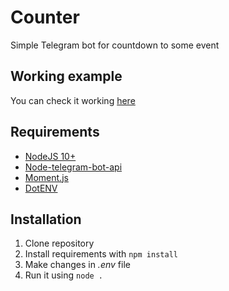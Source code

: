 # Counter
Simple Telegram bot for countdown to some event

## Working example
You can check it working [here](https://t.me/summer2020days)

## Requirements 
* [NodeJS 10+](https://nodejs.org)
* [Node-telegram-bot-api](https://github.com/yagop/node-telegram-bot-api)
* [Moment.js](https://momentjs.com/)
* [DotENV](https://github.com/motdotla/dotenv)

## Installation 
1. Clone repository 
2. Install requirements with `npm install`
3. Make changes in *.env* file
4. Run it using `node .`
